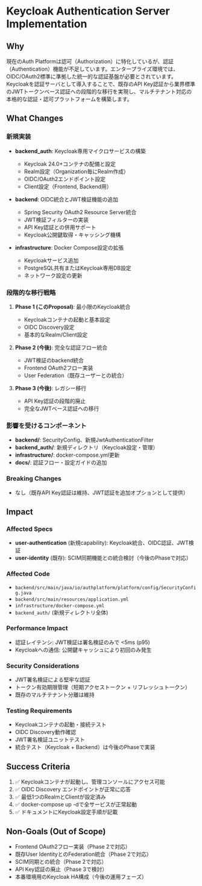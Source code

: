 # Keycloak Authentication Server Implementation

## Why

現在のAuth Platformは認可（Authorization）に特化しているが、認証（Authentication）機能が不足しています。エンタープライズ環境では、OIDC/OAuth2標準に準拠した統一的な認証基盤が必要とされています。Keycloakを認証サーバとして導入することで、既存のAPI Key認証から業界標準のJWTトークンベース認証への段階的な移行を実現し、マルチテナント対応の本格的な認証・認可プラットフォームを構築します。

## What Changes

### 新規実装
- **backend_auth**: Keycloak専用マイクロサービスの構築
  - Keycloak 24.0+コンテナの配備と設定
  - Realm設定（Organization毎にRealm作成）
  - OIDC/OAuth2エンドポイント設定
  - Client設定（Frontend, Backend用）

- **backend**: OIDC統合とJWT検証機能の追加
  - Spring Security OAuth2 Resource Server統合
  - JWT検証フィルターの実装
  - API Key認証との併用サポート
  - Keycloak公開鍵取得・キャッシング機構

- **infrastructure**: Docker Compose設定の拡張
  - Keycloakサービス追加
  - PostgreSQL共有またはKeycloak専用DB設定
  - ネットワーク設定の更新

### 段階的な移行戦略
1. **Phase 1 (このProposal)**: 最小限のKeycloak統合
   - Keycloakコンテナの起動と基本設定
   - OIDC Discovery設定
   - 基本的なRealm/Client設定

2. **Phase 2 (今後)**: 完全な認証フロー統合
   - JWT検証のbackend統合
   - Frontend OAuth2フロー実装
   - User Federation（既存ユーザーとの統合）

3. **Phase 3 (今後)**: レガシー移行
   - API Key認証の段階的廃止
   - 完全なJWTベース認証への移行

### 影響を受けるコンポーネント
- **backend/**: SecurityConfig、新規JwtAuthenticationFilter
- **backend_auth/**: 新規ディレクトリ（Keycloak設定・管理）
- **infrastructure/**: docker-compose.yml更新
- **docs/**: 認証フロー・設定ガイドの追加

### Breaking Changes
- なし（既存API Key認証は維持、JWT認証を追加オプションとして提供）

## Impact

### Affected Specs
- **user-authentication** (新規capability): Keycloak統合、OIDC認証、JWT検証
- **user-identity** (既存): SCIM同期機能との統合検討（今後のPhaseで対応）

### Affected Code
- `backend/src/main/java/io/authplatform/platform/config/SecurityConfig.java`
- `backend/src/main/resources/application.yml`
- `infrastructure/docker-compose.yml`
- `backend_auth/` (新規ディレクトリ全体)

### Performance Impact
- 認証レイテンシ: JWT検証は署名検証のみで <5ms (p95)
- Keycloakへの通信: 公開鍵キャッシュにより初回のみ発生

### Security Considerations
- JWT署名検証による堅牢な認証
- トークン有効期限管理（短期アクセストークン + リフレッシュトークン）
- 既存のマルチテナント分離は維持

### Testing Requirements
- Keycloakコンテナの起動・接続テスト
- OIDC Discovery動作確認
- JWT署名検証ユニットテスト
- 統合テスト（Keycloak + Backend）は今後のPhaseで実装

## Success Criteria

1. ✅ Keycloakコンテナが起動し、管理コンソールにアクセス可能
2. ✅ OIDC Discovery エンドポイントが正常に応答
3. ✅ 最低1つのRealmとClientが設定済み
4. ✅ docker-compose up -dで全サービスが正常起動
5. ✅ ドキュメントにKeycloak設定手順が記載

## Non-Goals (Out of Scope)

- Frontend OAuth2フロー実装（Phase 2で対応）
- 既存User IdentityとのFederation統合（Phase 2で対応）
- SCIM同期との統合（Phase 2で対応）
- API Key認証の廃止（Phase 3で検討）
- 本番環境用のKeycloak HA構成（今後の運用フェーズ）

